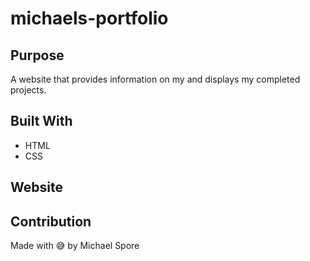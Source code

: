 # michaels-portfolio



## Purpose
A website that provides information on my and displays my completed projects.

## Built With
* HTML
* CSS

## Website


## Contribution
Made with 😅  by Michael Spore
